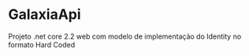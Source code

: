 # GalaxiaApi
Projeto .net core 2.2 web com modelo de implementação do Identity no formato Hard Coded
